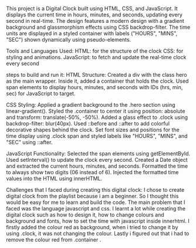 This project is a Digital Clock built using HTML, CSS, and JavaScript. It displays the current time in hours, minutes, and seconds, updating every second in real-time. The design features a modern design with a gradient background and glassmorphism effects using CSS backdrop-filter. The time units are displayed in a styled container with labels ("HOURS", "MINS", "SEC") shown dynamically using pseudo-elements.

Tools and Languages Used:
HTML: for the structure of the clock
CSS: for styling and animations.
JavaScript: to fetch and update the real-time clock every second


steps to build and run it:
HTML Structure:
Created a div with the class hero as the main wrapper. Inside it, added a container that holds the clock. Used span elements to display hours, minutes, and seconds with IDs (hrs, min, sec) for JavaScript to target.

CSS Styling:
Applied a gradient background to the .hero section using linear-gradient(). Styled the .container to center it using position: absolute and transform: translate(-50%, -50%). Added a glass effect to .clock using backdrop-filter: blur(40px). Used ::before and ::after to add colorful decorative shapes behind the clock. Set font sizes and positions for the time display using .clock span and styled labels like "HOURS", "MINS", and "SEC" using ::after.

JavaScript Functionality:
Selected the span elements using getElementById. Used setInterval() to update the clock every second. Created a Date object and extracted the current hours, minutes, and seconds. Formatted the time to always show two digits (06 instead of 6). Injected the formatted time values into the HTML using innerHTML.

Challenges that I faced during creating this digital clock:
I chose to create digital clock from the playlist because i am a beginner. So I thought this would be easy for me to learn and build the code. The main problem that I faced was the language javascript and css. I learnt a lot while creating the digital clock such as how to design it, how to change colours and background and fonts, how to set the time with javascript inside innerhtml. I firstly added the colour red as background, when i tried to change it by using .clock, it was not changing the colour. Lastly i figured out that i had to remove the colour red from .container .
